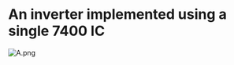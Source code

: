 # An inverter implemented using a single 7400 IC 

![A.png](https://www.homemade-circuits.com/wp-content/uploads/2019/10/NOT-from-NAND-gate.png)

